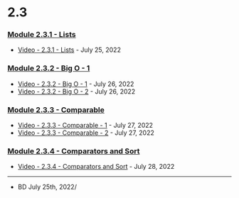 # 2.3

### [Module 2.3.1 - Lists]()
-   [Video - 2.3.1 - Lists](https://bloomtech-1.wistia.com/medias/bzg50mn8wj) -  July 25, 2022

### [Module 2.3.2 - Big O - 1]()
-   [Video - 2.3.2 - Big O - 1](https://bloomtech-1.wistia.com/medias/t7qp9fuy2i) -  July 26, 2022
-   [Video - 2.3.2 - Big O - 2](https://bloomtech-1.wistia.com/medias/wndvls4sqp) -  July 26, 2022

### [Module 2.3.3 - Comparable]()
-   [Video - 2.3.3 - Comparable - 1](https://bloomtech-1.wistia.com/medias/39fse32rlc) -  July 27, 2022
-   [Video - 2.3.3 - Comparable - 2](https://bloomtech-1.wistia.com/medias/8awv1uhcee) -  July 27, 2022

### [Module 2.3.4 - Comparators and Sort]()
-   [Video - 2.3.4 - Comparators and Sort](https://bloomtech-1.wistia.com/medias/y7ujj0gw3z) -  July 28, 2022


---
-   BD July 25th, 2022/
